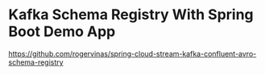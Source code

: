 # Kafka Schema Registry With Spring Boot Demo App

https://github.com/rogervinas/spring-cloud-stream-kafka-confluent-avro-schema-registry